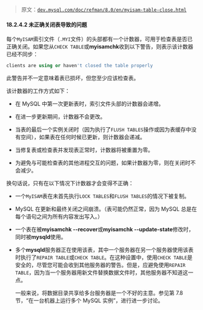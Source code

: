 > 原文：[`dev.mysql.com/doc/refman/8.0/en/myisam-table-close.html`](https://dev.mysql.com/doc/refman/8.0/en/myisam-table-close.html)

#### 18.2.4.2 未正确关闭表导致的问题

每个`MyISAM`索引文件（`.MYI`文件）的头部都有一个计数器，可用于检查表是否已正确关闭。如果您从`CHECK TABLE`或**myisamchk**收到以下警告，则表示该计数器已经不同步：

```sql
clients are using or haven't closed the table properly
```

此警告并不一定意味着表已损坏，但您至少应该检查表。

该计数器的工作方式如下：

+   在 MySQL 中第一次更新表时，索引文件头部的计数器会递增。

+   在进一步更新期间，计数器不会更改。

+   当表的最后一个实例关闭时（因为执行了`FLUSH TABLES`操作或因为表缓存中没有空间），如果表在任何时候已更新，则计数器会递减。

+   当修复表或检查表并发现表正常时，计数器将被重置为零。

+   为避免与可能检查表的其他进程交互的问题，如果计数器为零，则在关闭时不会减少。

换句话说，只有在以下情况下计数器才会变得不正确：

+   一个`MyISAM`表在未首先执行`LOCK TABLES`和`FLUSH TABLES`的情况下被复制。

+   MySQL 在更新和最终关闭之间崩溃。（表可能仍然正常，因为 MySQL 总是在每个语句之间为所有内容发出写入。）

+   一个表在被**myisamchk --recover**或**myisamchk --update-state**修改时，同时被**mysqld**使用。

+   多个**mysqld**服务器正在使用该表，其中一个服务器在另一个服务器使用该表时执行了`REPAIR TABLE`或`CHECK TABLE`。在这种设置中，使用`CHECK TABLE`是安全的，尽管您可能会收到其他服务器的警告。但是，应避免使用`REPAIR TABLE`，因为当一个服务器用新文件替换数据文件时，其他服务器不知道这一点。

    一般来说，将数据目录共享给多台服务器是一个不好的主意。参见第 7.8 节，“在一台机器上运行多个 MySQL 实例”，进行进一步讨论。
